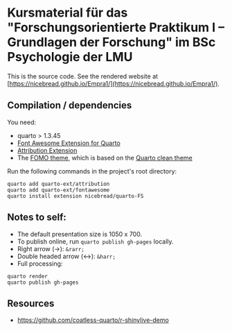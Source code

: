 # Kursmaterial für das "Forschungsorientierte Praktikum I – Grundlagen der Forschung" im BSc Psychologie der LMU

This is the source code. See the rendered website at [https://nicebread.github.io/Empra1/](https://nicebread.github.io/Empra1/).


## Compilation / dependencies

You need:

- quarto > 1.3.45
- [Font Awesome Extension for Quarto](https://github.com/quarto-ext/fontawesome)
- [Attribution Extension](https://github.com/quarto-ext/attribution)
- The [FOMO theme](https://github.com/nicebread/quarto-FS), which is based on the [Quarto clean theme](https://github.com/grantmcdermott/quarto-revealjs-clean/tree/main)

Run the following commands in the project's root directory:

```
quarto add quarto-ext/attribution
quarto add quarto-ext/fontawesome
quarto install extension nicebread/quarto-FS
```

## Notes to self:

- The default presentation size is 1050 x 700.
- To publish online, run `quarto publish gh-pages` locally.
- Right arrow (→): `&rarr;`
- Double headed arrow (↔): `&harr;`
- Full processing:

```
quarto render
quarto publish gh-pages
```

## Resources

- https://github.com/coatless-quarto/r-shinylive-demo